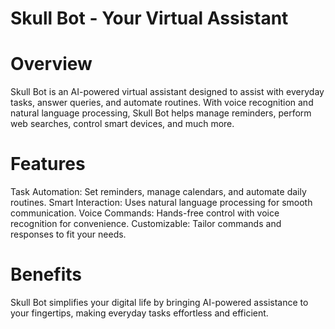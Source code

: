 
# Skull Bot - Your Virtual Assistant

# Overview
Skull Bot is an AI-powered virtual assistant designed to assist with everyday tasks, answer queries, and automate routines. With voice recognition and natural language processing, Skull Bot helps manage reminders, perform web searches, control smart devices, and much more.

# Features
Task Automation: Set reminders, manage calendars, and automate daily routines.
Smart Interaction: Uses natural language processing for smooth communication.
Voice Commands: Hands-free control with voice recognition for convenience.
Customizable: Tailor commands and responses to fit your needs.

# Benefits
Skull Bot simplifies your digital life by bringing AI-powered assistance to your fingertips, making everyday tasks effortless and efficient.
